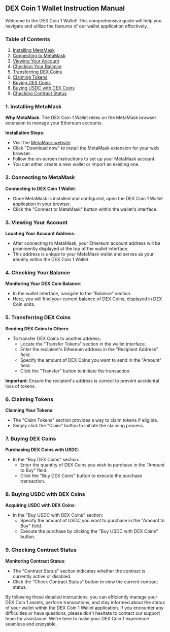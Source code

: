 ## DEX Coin 1 Wallet Instruction Manual

Welcome to the DEX Coin 1 Wallet! This comprehensive guide will help you navigate and utilize the features of our wallet application effectively.

### Table of Contents

1. [Installing MetaMask](#installing-metamask)
2. [Connecting to MetaMask](#connecting-to-metamask)
3. [Viewing Your Account](#viewing-your-account)
4. [Checking Your Balance](#checking-your-balance)
5. [Transferring DEX Coins](#transferring-dex-coins)
6. [Claiming Tokens](#claiming-tokens)
7. [Buying DEX Coins](#buying-dex-coins)
8. [Buying USDC with DEX Coins](#buying-usdc-with-dex-coins)
9. [Checking Contract Status](#checking-contract-status)

### 1. Installing MetaMask <a name="installing-metamask"></a>

**Why MetaMask**: The DEX Coin 1 Wallet relies on the MetaMask browser extension to manage your Ethereum accounts.

**Installation Steps**:

- Visit the [MetaMask website](https://metamask.io/).
- Click "Download now" to install the MetaMask extension for your web browser.
- Follow the on-screen instructions to set up your MetaMask account.
- You can either create a new wallet or import an existing one.

### 2. Connecting to MetaMask <a name="connecting-to-metamask"></a>

**Connecting to DEX Coin 1 Wallet**:

- Once MetaMask is installed and configured, open the DEX Coin 1 Wallet application in your browser.
- Click the "Connect to MetaMask" button within the wallet's interface.

### 3. Viewing Your Account <a name="viewing-your-account"></a>

**Locating Your Account Address**:

- After connecting to MetaMask, your Ethereum account address will be prominently displayed at the top of the wallet interface.
- This address is unique to your MetaMask wallet and serves as your identity within the DEX Coin 1 Wallet.

### 4. Checking Your Balance <a name="checking-your-balance"></a>

**Monitoring Your DEX Coin Balance**:

- In the wallet interface, navigate to the "Balance" section.
- Here, you will find your current balance of DEX Coins, displayed in DEX Coin units.

### 5. Transferring DEX Coins <a name="transferring-dex-coins"></a>

**Sending DEX Coins to Others**:

- To transfer DEX Coins to another address:
  - Locate the "Transfer Tokens" section in the wallet interface.
  - Enter the recipient's Ethereum address in the "Recipient Address" field.
  - Specify the amount of DEX Coins you want to send in the "Amount" field.
  - Click the "Transfer" button to initiate the transaction.

**Important**: Ensure the recipient's address is correct to prevent accidental loss of tokens.

### 6. Claiming Tokens <a name="claiming-tokens"></a>

**Claiming Your Tokens**:

- The "Claim Tokens" section provides a way to claim tokens if eligible.
- Simply click the "Claim" button to initiate the claiming process.

### 7. Buying DEX Coins <a name="buying-dex-coins"></a>

**Purchasing DEX Coins with USDC**:

- In the "Buy DEX Coins" section:
  - Enter the quantity of DEX Coins you wish to purchase in the "Amount to Buy" field.
  - Click the "Buy DEX Coins" button to execute the purchase transaction.

### 8. Buying USDC with DEX Coins <a name="buying-usdc-with-dex-coins"></a>

**Acquiring USDC with DEX Coins**:

- In the "Buy USDC with DEX Coins" section:
  - Specify the amount of USDC you want to purchase in the "Amount to Buy" field.
  - Execute the purchase by clicking the "Buy USDC with DEX Coins" button.

### 9. Checking Contract Status <a name="checking-contract-status"></a>

**Monitoring Contract Status**:

- The "Contract Status" section indicates whether the contract is currently active or disabled.
- Click the "Check Contract Status" button to view the current contract status.

By following these detailed instructions, you can efficiently manage your DEX Coin 1 assets, perform transactions, and stay informed about the status of your wallet within the DEX Coin 1 Wallet application. If you encounter any difficulties or have questions, please don't hesitate to contact our support team for assistance. We're here to make your DEX Coin 1 experience seamless and enjoyable.